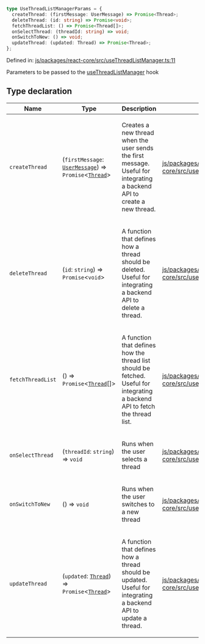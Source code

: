 ```ts
type UseThreadListManagerParams = {
  createThread: (firstMessage: UserMessage) => Promise<Thread>;
  deleteThread: (id: string) => Promise<void>;
  fetchThreadList: () => Promise<Thread[]>;
  onSelectThread: (threadId: string) => void;
  onSwitchToNew: () => void;
  updateThread: (updated: Thread) => Promise<Thread>;
};
```

Defined in: [js/packages/react-core/src/useThreadListManager.ts:11](https://github.com/thesysdev/crayon/blob/main/js/packages/react-core/src/useThreadListManager.ts#L11)

Parameters to be passed to the [useThreadListManager](../functions/useThreadListManager.md) hook

## Type declaration

<table>
<thead>
<tr>
<th>Name</th>
<th>Type</th>
<th>Description</th>
<th>Defined in</th>
</tr>
</thead>
<tbody>
<tr>
<td>

<a id="createthread"></a> `createThread`

</td>
<td>

(`firstMessage`: [`UserMessage`](UserMessage.md)) => `Promise`\<[`Thread`](Thread.md)\>

</td>
<td>

Creates a new thread when the user sends the first message. Useful for integrating a backend API to create a new thread.

</td>
<td>

[js/packages/react-core/src/useThreadListManager.ts:23](https://github.com/thesysdev/crayon/blob/main/js/packages/react-core/src/useThreadListManager.ts#L23)

</td>
</tr>
<tr>
<td>

<a id="deletethread"></a> `deleteThread`

</td>
<td>

(`id`: `string`) => `Promise`\<`void`\>

</td>
<td>

A function that defines how a thread should be deleted. Useful for integrating a backend API to delete a thread.

</td>
<td>

[js/packages/react-core/src/useThreadListManager.ts:15](https://github.com/thesysdev/crayon/blob/main/js/packages/react-core/src/useThreadListManager.ts#L15)

</td>
</tr>
<tr>
<td>

<a id="fetchthreadlist"></a> `fetchThreadList`

</td>
<td>

() => `Promise`\<[`Thread`](Thread.md)[]\>

</td>
<td>

A function that defines how the thread list should be fetched. Useful for integrating a backend API to fetch the thread list.

</td>
<td>

[js/packages/react-core/src/useThreadListManager.ts:13](https://github.com/thesysdev/crayon/blob/main/js/packages/react-core/src/useThreadListManager.ts#L13)

</td>
</tr>
<tr>
<td>

<a id="onselectthread"></a> `onSelectThread`

</td>
<td>

(`threadId`: `string`) => `void`

</td>
<td>

Runs when the user selects a thread

</td>
<td>

[js/packages/react-core/src/useThreadListManager.ts:21](https://github.com/thesysdev/crayon/blob/main/js/packages/react-core/src/useThreadListManager.ts#L21)

</td>
</tr>
<tr>
<td>

<a id="onswitchtonew"></a> `onSwitchToNew`

</td>
<td>

() => `void`

</td>
<td>

Runs when the user switches to a new thread

</td>
<td>

[js/packages/react-core/src/useThreadListManager.ts:19](https://github.com/thesysdev/crayon/blob/main/js/packages/react-core/src/useThreadListManager.ts#L19)

</td>
</tr>
<tr>
<td>

<a id="updatethread"></a> `updateThread`

</td>
<td>

(`updated`: [`Thread`](Thread.md)) => `Promise`\<[`Thread`](Thread.md)\>

</td>
<td>

A function that defines how a thread should be updated. Useful for integrating a backend API to update a thread.

</td>
<td>

[js/packages/react-core/src/useThreadListManager.ts:17](https://github.com/thesysdev/crayon/blob/main/js/packages/react-core/src/useThreadListManager.ts#L17)

</td>
</tr>
</tbody>
</table>
